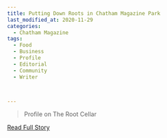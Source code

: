 ```yaml
---
title: Putting Down Roots in Chatham Magazine Park
last_modified_at: 2020-11-29
categories:
  - Chatham Magazine
tags:
  - Food
  - Business
  - Profile
  - Editorial 
  - Community
  - Writer



---
```


> Profile on The Root Cellar

<a href="https://issuu.com/shannonmedia/docs/chatm_issue/31" target="_blank">Read Full Story</a>
